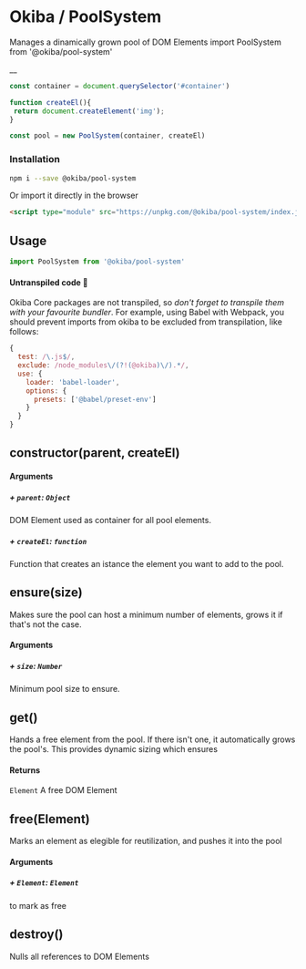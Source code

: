 

# Okiba / PoolSystem
Manages a dinamically grown pool of DOM Elements
import PoolSystem from '@okiba/pool-system'

__



```javascript
const container = document.querySelector('#container')

function createEl(){
 return document.createElement('img');
}

const pool = new PoolSystem(container, createEl)
```



### Installation

```bash
npm i --save @okiba/pool-system
```

Or import it directly in the browser
```html
<script type="module" src="https://unpkg.com/@okiba/pool-system/index.js"></script>
```

## Usage

```javascript
import PoolSystem from '@okiba/pool-system'
```

#### Untranspiled code 🛑
Okiba Core packages are not transpiled, so _don't forget to transpile them with your favourite bundler_.
For example, using Babel with Webpack, you should prevent imports from okiba to be excluded from transpilation, like follows:

```javascript
{
  test: /\.js$/,
  exclude: /node_modules\/(?!(@okiba)\/).*/,
  use: {
    loader: 'babel-loader',
    options: {
      presets: ['@babel/preset-env']
    }
  }
}
```







## constructor(parent, createEl)









#### Arguments


##### + `parent`: `Object`

DOM Element used as container for all pool elements.


##### + `createEl`: `function`

Function that creates an istance the element you want to add to the pool.





## ensure(size)


Makes sure the pool can host a minimum number of elements,
grows it if that's not the case.







#### Arguments


##### + `size`: `Number`

Minimum pool size to ensure.





## get()


Hands a free element from the pool.
If there isn't one, it automatically grows the pool's.
This provides dynamic sizing which ensures







#### Returns

`Element` A free DOM Element
## free(Element)


Marks an element as elegible for reutilization,
and pushes it into the pool







#### Arguments


##### + `Element`: `Element`

to mark as free





## destroy()


Nulls all references to DOM Elements






